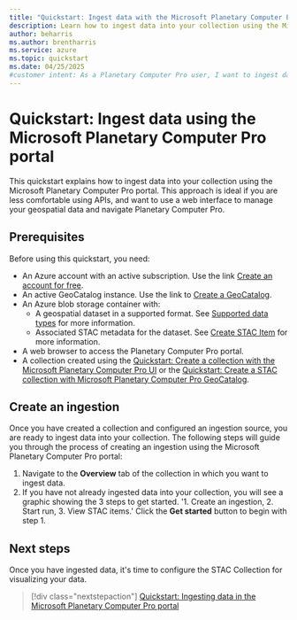 ```yaml
---
title: "Quickstart: Ingest data with the Microsoft Planetary Computer Pro portal"
description: Learn how to ingest data into your collection using the Microsoft Planetary Computer Pro portal. 
author: beharris
ms.author: brentharris
ms.service: azure
ms.topic: quickstart
ms.date: 04/25/2025
#customer intent: As a Planetary Computer Pro user, I want to ingest data into my collection using the portal so that I can manage my geospatial assets.
---
```


# Quickstart: Ingest data using the Microsoft Planetary Computer Pro portal

This quickstart explains how to ingest data into your collection using the Microsoft Planetary Computer Pro portal. This approach is ideal if you are less comfortable using APIs, and want to use a web interface to manage your geospatial data and navigate Planetary Computer Pro.

## Prerequisites

Before using this quickstart, you need:

- An Azure account with an active subscription. Use the link [Create an account for free](https://azure.microsoft.com/free/?WT.mc_id=A261C142F).
- An active GeoCatalog instance. Use the link to [Create a GeoCatalog](./deploy-geocatalog-resource.md).
- An Azure blob storage container with:
  - A geospatial dataset in a supported format. See [Supported data types](./supported-data-types.md) for more information.
  - Associated STAC metadata for the dataset. See [Create STAC Item](./create-stac-item.md) for more information.
- A web browser to access the Planetary Computer Pro portal.
- A collection created using the [Quickstart: Create a collection with the Microsoft Planetary Computer Pro UI](./create-collection-portal.md) or the [Quickstart: Create a STAC collection with Microsoft Planetary Computer Pro GeoCatalog](./create-stac-collection.md).

## Create an ingestion

Once you have created a collection and configured an ingestion source, you are ready to ingest data into your collection. The following steps will guide you through the process of creating an ingestion using the Microsoft Planetary Computer Pro portal:

1. Navigate to the **Overview** tab of the collection in which you want to ingest data. 
2. If you have not already ingested data into your collection, you will see a graphic showing the 3 steps to get started. '1. Create an ingestion, 2. Start run, 3. View STAC items.' Click the **Get started** button to begin with step 1. 


## Next steps

<!-- TODO: Update this link to point to the next article in the sequence once finalized. -->

Once you have ingested data, it's time to configure the STAC Collection for visualizing your data. 

> [!div class="nextstepaction"]
> [Quickstart: Ingesting data in the Microsoft Planetary Computer Pro portal](./ingest-via-portal.md)
